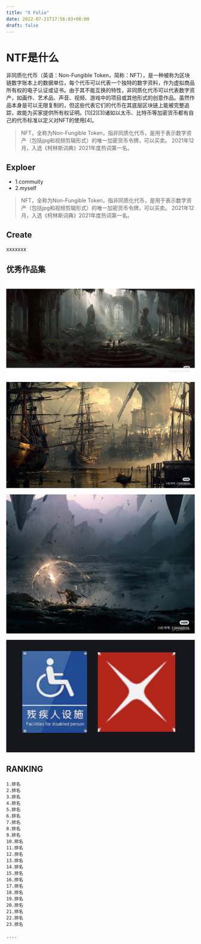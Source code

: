 ```yaml
---
title: "X Folio"
date: 2022-07-21T17:56:03+08:00
draft: false
---
```

# NTF是什么

非同质化代币（英语：Non-Fungible Token，简称：NFT），是一种被称为区块链数字账本上的数据单位，每个代币可以代表一个独特的数字资料，作为虚拟商品所有权的电子认证或证书。由于其不能互换的特性，非同质化代币可以代表数字资产，如画作、艺术品、声音、视频、游戏中的项目或其他形式的创意作品。虽然作品本身是可以无限复制的，但这些代表它们的代币在其底层区块链上能被完整追踪，故能为买家提供所有权证明。[1][2][3]诸如以太币、比特币等加密货币都有自己的代币标准以定义对NFT的使用[4]。
>NFT，全称为Non-Fungible Token，指非同质化代币，是用于表示数字资产（包括jpg和视频剪辑形式）的唯一加密货币令牌，可以买卖。 2021年12月，入选《柯林斯词典》2021年度热词第一名。

## Exploer

* 1.commuity
* 2.myself


>NFT，全称为Non-Fungible Token，指非同质化代币，是用于表示数字资产（包括jpg和视频剪辑形式）的唯一加密货币令牌，可以买卖。 2021年12月，入选《柯林斯词典》2021年度热词第一名。

## Create

xxxxxxx

## 优秀作品集

![20220721190927](https://raw.githubusercontent.com/Gzk738/vps_picgo/master/images/20220721190927.png "优秀作品 1")

![20220721191211](https://raw.githubusercontent.com/Gzk738/vps_picgo/master/images/20220721191211.png "优秀作品 1")

![20220721191241](https://raw.githubusercontent.com/Gzk738/vps_picgo/master/images/20220721191241.png "优秀作品 1")


![20220721191634](https://raw.githubusercontent.com/Gzk738/vps_picgo/master/images/20220721191634.png)

## RANKING
```
1.排名
2.排名
3.排名
4.排名
5.排名
6.排名
7.排名
8.排名
9.排名
10.排名
11.排名
12.排名
13.排名
14.排名
15.排名
16.排名
17.排名
18.排名
19.排名
20.排名
21.排名
22.排名
23.排名

....
```